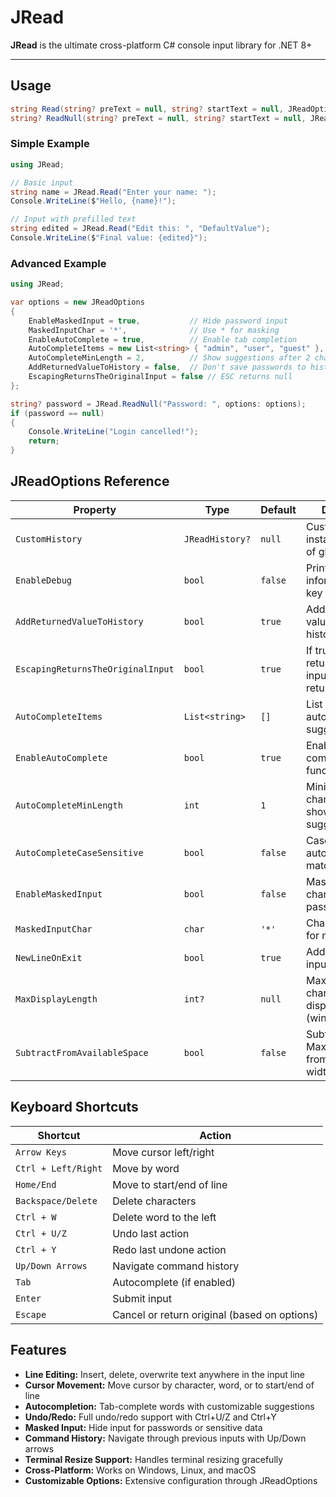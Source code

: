 # JRead

**JRead** is the ultimate cross-platform C# console input library for .NET 8+

---

## Usage

```csharp
string Read(string? preText = null, string? startText = null, JReadOptions? options = null);
string? ReadNull(string? preText = null, string? startText = null, JReadOptions? options = null);
```

### Simple Example
```csharp
using JRead;

// Basic input
string name = JRead.Read("Enter your name: ");
Console.WriteLine($"Hello, {name}!");

// Input with prefilled text
string edited = JRead.Read("Edit this: ", "DefaultValue");
Console.WriteLine($"Final value: {edited}");
```

### Advanced Example
```csharp
using JRead;

var options = new JReadOptions
{
    EnableMaskedInput = true,           // Hide password input
    MaskedInputChar = '*',              // Use * for masking
    EnableAutoComplete = true,          // Enable tab completion
    AutoCompleteItems = new List<string> { "admin", "user", "guest" },
    AutoCompleteMinLength = 2,          // Show suggestions after 2 chars
    AddReturnedValueToHistory = false,  // Don't save passwords to history
    EscapingReturnsTheOriginalInput = false // ESC returns null
};

string? password = JRead.ReadNull("Password: ", options: options);
if (password == null)
{
    Console.WriteLine("Login cancelled!");
    return;
}
```

## JReadOptions Reference

| Property | Type | Default | Description |
|----------|------|---------|-------------|
| `CustomHistory` | `JReadHistory?` | `null` | Custom history instance instead of global history |
| `EnableDebug` | `bool` | `false` | Print debug information for key presses |
| `AddReturnedValueToHistory` | `bool` | `true` | Add the returned value to command history |
| `EscapingReturnsTheOriginalInput` | `bool` | `true` | If true, ESC returns original input; if false, returns null |
| `AutoCompleteItems` | `List<string>` | `[]` | List of autocomplete suggestions |
| `EnableAutoComplete` | `bool` | `true` | Enable tab-completion functionality |
| `AutoCompleteMinLength` | `int` | `1` | Minimum characters before showing suggestions |
| `AutoCompleteCaseSensitive` | `bool` | `false` | Case-sensitive autocomplete matching |
| `EnableMaskedInput` | `bool` | `false` | Mask input characters (for passwords) |
| `MaskedInputChar` | `char` | `'*'` | Character used for masking input |
| `NewLineOnExit` | `bool` | `true` | Add newline when input completes |
| `MaxDisplayLength` | `int?` | `null` | Maximum characters to display (windowed view) |
| `SubtractFromAvailableSpace` | `bool` | `false` | Subtract MaxDisplayLength from console width |

## Keyboard Shortcuts

| Shortcut | Action |
|----------|--------|
| `Arrow Keys` | Move cursor left/right |
| `Ctrl + Left/Right` | Move by word |
| `Home/End` | Move to start/end of line |
| `Backspace/Delete` | Delete characters |
| `Ctrl + W` | Delete word to the left |
| `Ctrl + U/Z` | Undo last action |
| `Ctrl + Y` | Redo last undone action |
| `Up/Down Arrows` | Navigate command history |
| `Tab` | Autocomplete (if enabled) |
| `Enter` | Submit input |
| `Escape` | Cancel or return original (based on options) |

## Features

- **Line Editing:** Insert, delete, overwrite text anywhere in the input line
- **Cursor Movement:** Move cursor by character, word, or to start/end of line  
- **Autocompletion:** Tab-complete words with customizable suggestions
- **Undo/Redo:** Full undo/redo support with Ctrl+U/Z and Ctrl+Y
- **Masked Input:** Hide input for passwords or sensitive data
- **Command History:** Navigate through previous inputs with Up/Down arrows
- **Terminal Resize Support:** Handles terminal resizing gracefully
- **Cross-Platform:** Works on Windows, Linux, and macOS
- **Customizable Options:** Extensive configuration through JReadOptions